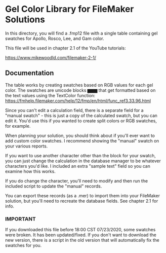 <h1> Gel Color Library for FileMaker Solutions </h1>
In this directory, you will find a .fmp12 file with a single table containing gel swatches for Apollo, Rosco, Lee, and Gam color. 


This file will be used in chapter 2.1 of the YouTube tutorials:

https://www.mikewoodld.com/filemaker-2-1/


<h2> Documentation </h2>

The table works by creating swatches based on RGB values for each gel color. The swatches are unicode blocks ▆▆▆ that get formatted based on the text values using the TextColor function:
https://fmhelp.filemaker.com/help/12/fmp/en/html/func_ref3.33.96.html

Since you can't edit a calculation field, there is a separate field for a "manual swatch" - this is just a copy of the calculated swatch, but you can edit it. 
You'd use this if you wanted to create split colors or RGB swatches, for example. 

When planning your solution, you should think about if you'll ever want to add custom color swatches. I recommend showing the "manual" swatch on your various reports.  

If you want to use another character other than the block for your swatch, you can just change the calculation in the database manager to be whatever characters you'd like. I included an extra "sample text" field so you can examine how this works. 

If you do change the character, you'll need to modify and then run the included script to update the "manual" records. 

You can export these records (as a .mer) to import them into your FileMaker solution, but you'll need to recreate the database fields. See chapter 2.1 for info.

<h3> IMPORTANT </h3>
If you downloaded this file before 18:00 CST 07/23/2020, some swatches were broken. It has been updated/fixed. If you don't want to download the new version, there is a script in the old version that will automatically fix the swatches for you.
